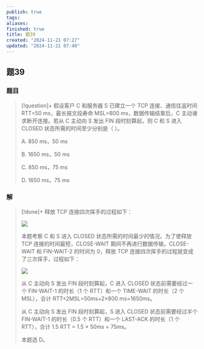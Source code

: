 ```yaml
---
publish: true
tags: 
aliases: 
finished: true
title: 题39
created: "2024-11-21 07:27"
updated: "2024-11-21 07:40"
---
```

## 题39
### 题目
> [!question]+
> 假设客户 C 和服务器 S 已建立一个 TCP 连接、通信往返时间 RTT=50 ms，最长报文段寿命 MSL=800 ms，数据传输结束后，C 主动诸求断开连接。若从 C 主动向 S 发出 FIN 段时刻算起，则 C 和 S 进入 CLOSED 状态所需的时间至少分别是（ ）。
> 
> A. 850 ms，50 ms
> 
> B. 1650 ms，50 ms
> 
> C. 850 ms，75 ms
> 
> D. 1650 ms，75 ms
### 解
> [!done]+
> 释放 TCP 连接四次挥手的过程如下：
> 
> ![](https://pic1.zhimg.com/v2-4b616234724bd5db3faf128d9f0ffb10_r.jpg)
> 
> 本题考察 C 和 S 进入 CLOSED 状态所需的时间最少的情况。为了使释放 TCP 连接的时间最短，CLOSE-WAIT 期间不再进行数据传输，CLOSE-WAIT 和 FIN-WAIT-2 的时间为 0，释放 TCP 连接四次挥手的过程就变成了三次挥手，过程如下：
> 
> ![](https://pic3.zhimg.com/v2-c54dea67a1a176294b27a8535005e12a_r.jpg)
> 
> 从 C 主动向 S 发出 FIN 段时刻算起，C 进入 CLOSED 状态前需要经过一个 FIN-WAIT-1 的时长（1 个 RTT）和一个 TIME-WAIT 的时长（2 个 MSL），合计 RTT+2MSL=50ms+2×800 ms=1650ms。
> 
> 从 C 主动向 S 发出 FIN 段时刻算起，S 进入 CLOSED 状态前需要经过半个 FIN-WAIT-1 的时长（0.5 个 RTT）和一个 LAST-ACK 的时长（1 个 RTT），合计 1.5 RTT = 1.5 × 50ms = 75ms。
> 
> 本题选 D。